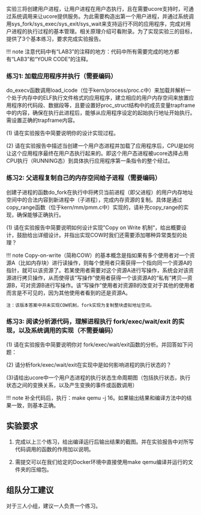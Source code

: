 实验三将创建用户进程，让用户进程在用户态执行，且在需要ucore支持时，可通过系统调用来让ucore提供服务。为此需要构造出第一个用户进程，并通过系统调用sys_fork/sys_exec/sys_exit/sys_wait来支持运行不同的应用程序，完成对用户进程的执行过程的基本管理。相关原理介绍可看附录。为了实现实验三的目标，提供了3个基本练习，要求完成实验报告。

!!! note
    注意代码中有“LAB3”的注释的地方：代码中所有需要完成的地方都有“LAB3”和“YOUR CODE”的注释。

### 练习1: 加载应用程序并执行（需要编码）
do_execv函数调用load_icode（位于kern/process/proc.c中）来加载并解析一个处于内存中的ELF执行文件格式的应用程序，建立相应的用户内存空间来放置应用程序的代码段、数据段等，且要设置好proc_struct结构中的成员变量trapframe中的内容，确保在执行此进程后，能够从应用程序设定的起始执行地址开始执行。需设置正确的trapframe内容。

(1) 请在实验报告中简要说明你的设计实现过程。

(2) 请在实验报告中描述当创建一个用户态进程并加载了应用程序后，CPU是如何让这个应用程序最终在用户态执行起来的。即这个用户态进程被ucore选择占用CPU执行（RUNNING态）到具体执行应用程序第一条指令的整个经过。

### 练习2: 父进程复制自己的内存空间给子进程（需要编码）
创建子进程的函数do_fork在执行中将拷贝当前进程（即父进程）的用户内存地址空间中的合法内容到新进程中（子进程），完成内存资源的复制。具体是通过copy_range函数（位于kern/mm/pmm.c中）实现的，请补充copy_range的实现，确保能够正确执行。

(1) 请在实验报告中简要说明如何设计实现”Copy on Write 机制“，给出概要设计，鼓励给出详细设计。并指出实现COW时我们还需要添加哪种异常类型的处理？

!!! note
    Copy-on-write（简称COW）的基本概念是指如果有多个使用者对一个资源A（比如内存块）进行读操作，则每个使用者只需获得一个指向同一个资源A的指针，就可以该资源了。若某使用者需要对这个资源A进行写操作，系统会对该资源进行拷贝操作，从而使得该“写操作”使用者获得一个该资源A的“私有”拷贝—资源B，可对资源B进行写操作。该“写操作”使用者对资源B的改变对于其他的使用者而言是不可见的，因为其他使用者看到的还是资源A。

    注：该版本答案中并未实现COW机制，fork实现为复制整块虚拟地址空间。

### 练习3: 阅读分析源代码，理解进程执行 fork/exec/wait/exit 的实现，以及系统调用的实现（不需要编码）
(1) 请在实验报告中简要说明你对 fork/exec/wait/exit函数的分析。并回答如下问题：

(2) 请分析fork/exec/wait/exit在实现中是如何影响进程的执行状态的？

(3)请给出ucore中一个用户态进程的执行状态生命周期图（包括执行状态，执行状态之间的变换关系，以及产生变换的事件或函数调用）

!!! note
    补全代码后，执行：make qemu -j 16。如果输出结果和编译方法中的结果一致，则基本正确。

## 实验要求

1. 完成以上三个练习，给出编译运行后输出结果的截图。并在实验报告中对所写代码调用的函数的作用加以说明。

2. 需提交可以在我们给定的Docker环境中直接使用make qemu编译并运行的文件夹的压缩包。

## 组队分工建议

  对于三人小组，建议一人负责一个练习。